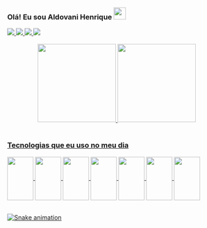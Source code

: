 ### Olá! Eu sou Aldovani Henrique   <img src="https://media.giphy.com/media/hvRJCLFzcasrR4ia7z/giphy.gif" width="28">


<div  >
  
<a href="https://twitter.com/AldovaniH" target="_blank">
<img src="https://img.shields.io/badge/Twitter-1DA1F2?style=for-the-badge&logo=twitter&logoColor=white"/>
</a>
<a href="https://instagram.com/AldovaniH" target="_blank">
<img src="https://img.shields.io/badge/Instagram-E4405F?style=for-the-badge&logo=instagram&logoColor=white"/>
</a>

<a href="https://www.linkedin.com/in/aldovani-henrique-da-costa-2a460b21a/" target="_blank">
<img src="https://img.shields.io/badge/LinkedIn-0077B5?style=for-the-badge&logo=linkedin&logoColor=white"/>
</a>

<a href="mail:aldovanihcosta@gmail.com" target="_blank">
<img src="https://img.shields.io/badge/Gmail-D14836?style=for-the-badge&logo=gmail&logoColor=white"/>
</a>
</div>
<br>

<div align="center">
<a href="https://github.com/aldovani">
<img height="180em" src="https://github-readme-stats.vercel.app/api?username=Aldovani&show_icons=true&theme=dracula" />
<img  height="180em" src="https://github-readme-stats.vercel.app/api/top-langs/?username=aldovani&layout=compact&hide=css&theme=dracula"/>
</div>

<br>

### Tecnologias que eu uso no meu dia

<div>
<img  align="center" height="100" width="60" src="https://cdn.jsdelivr.net/gh/devicons/devicon/icons/css3/css3-original-wordmark.svg" />
<img  align="center" height="100" width="60" src="https://cdn.jsdelivr.net/gh/devicons/devicon/icons/html5/html5-original-wordmark.svg" />
<img align="center" height="100" width="60" src="https://cdn.jsdelivr.net/gh/devicons/devicon/icons/javascript/javascript-original.svg" />
<img  align="center" height="100" width="60" src="https://cdn.jsdelivr.net/gh/devicons/devicon/icons/nextjs/nextjs-original.svg" />
<img  align="center" height="100"  width="60"src="https://cdn.jsdelivr.net/gh/devicons/devicon/icons/typescript/typescript-original.svg" />
<img align="center" height="100"  width="60"src="https://cdn.jsdelivr.net/gh/devicons/devicon/icons/react/react-original-wordmark.svg" />
<img align="center" height="100"  width="60"src="https://cdn.jsdelivr.net/gh/devicons/devicon/icons/nodejs/nodejs-original.svg" />

</div>

<br> 

![Snake animation](https://github.com/aldovani/aldovani/blob/output/github-contribution-grid-snake.svg)
